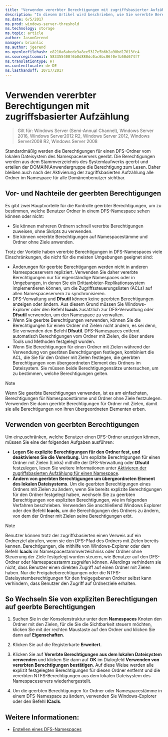 ```yaml
---
title: "Verwenden vererbter Berechtigungen mit zugriffsbasierter Aufzählung"
description: "In diesem Artikel wird beschrieben, wie Sie vererbte Berechtigungen mit zugriffsbasierten Aufzählungen verwenden"
ms.date: 6/5/2017
ms.prod: windows-server-threshold
ms.technology: storage
ms.topic: article
author: JasonGerend
manager: brianlic
ms.author: jgerend
ms.openlocfilehash: e8210a6abede3a8ee5317e5b6b2a90bd17013fc4
ms.sourcegitcommit: 583355400f6b0d880dc0ac6bc06f0efb50d674f7
ms.translationtype: HT
ms.contentlocale: de-DE
ms.lasthandoff: 10/17/2017
---
```

# <a name="using-inherited-permissions-with-access-based-enumeration"></a>Verwenden vererbter Berechtigungen mit zugriffsbasierter Aufzählung

> Gilt für: Windows Server (Semi-Annual Channel), Windows Server 2016, Windows Server2012 R2, Windows Server 2012, Windows Server2008 R2, Windows Server 2008

Standardmäßig werden die Berechtigungen für einen DFS-Ordner vom lokalen Dateisystem des Namespaceservers geerbt. Die Berechtigungen werden aus dem Stammverzeichnis des Systemlaufwerks geerbt und erteilen der DOMAIN\\Anwendergruppe die Berechtigung zum Lesen. Daher bleiben auch nach der Aktivierung der zugriffsbasierten Aufzählung alle Ordner im Namespace für alle Domänenbenutzer sichtbar.

## <a name="advantages-and-limitations-of-inherited-permissions"></a>Vor- und Nachteile der geerbten Berechtigungen

Es gibt zwei Hauptvorteile für die Kontrolle geerbter Berechtigungen, um zu bestimmen, welche Benutzer Ordner in einem DFS-Namespace sehen können oder nicht:

-   Sie können mehreren Ordnern schnell vererbte Berechtigungen zuweisen, ohne Skripts zu verwenden.
-   Sie können vererbte Berechtigungen auf Namespacestämme und Ordner ohne Ziele anwenden.

Trotz der Vorteile haben vererbte Berechtigungen in DFS-Namespaces viele Einschränkungen, die nicht für die meisten Umgebungen geeignet sind:

-   Änderungen für geerbte Berechtigungen werden nicht in anderen Namespaceservern repliziert. Verwenden Sie daher vererbte Berechtigungen nur für eigenständige Namespaces oder in Umgebungen, in denen Sie ein Drittanbieter-Replikationssystem implementieren können, um die Zugriffssteuerungslisten (ACLs) auf allen Namespaceservern zu synchronisieren.
-   DFS-Verwaltung und **Dfsutil** können keine geerbten Berechtigungen anzeigen oder ändern. Aus diesem Grund müssen Sie Windows-Explorer oder den Befehl **Icacls** zusätzlich zur DFS-Verwaltung oder **Dfsutil** verwenden, um den Namespace zu verwalten.
-   Wenn Sie geerbte Berechtigungen verwenden, können Sie die Berechtigungen für einen Ordner mit Zielen nicht ändern, es sei denn, Sie verwenden den Befehl **Dfsutil**. DFS-Namespaces entfernt automatisch Berechtigungen vom Ordner mit Zielen, die über andere Tools und Methoden festgelegt wurden.
-   Wenn Sie Berechtigungen für einen Ordner mit Zielen während der Verwendung von geerbten Berechtigungen festlegen, kombiniert die ACL, die Sie für den Ordner mit Zielen festlegen, die geerbten Berechtigungen vom übergeordneten Element des Ordners im Dateisystem. Sie müssen beide Berechtigungensätze untersuchen, um zu bestimmen, welche Berechtigungen gelten.

> [!NOTE]
> Wenn Sie geerbte Berechtigungen verwenden, ist es am einfachsten, Berechtigungen für Namespacestämme und Ordner ohne Ziele festzulegen. Verwenden Sie dann geerbte Berechtigungen für Ordner mit Zielen, damit sie alle Berechtigungen von ihren übergeordneten Elementen erben.

## <a name="using-inherited-permissions"></a>Verwenden von geerbten Berechtigungen

Um einzuschränken, welche Benutzer einen DFS-Ordner anzeigen können, müssen Sie eine der folgenden Aufgaben ausführen:

-   **Legen Sie explizite Berechtigungen für den Ordner fest, und deaktivieren Sie die Vererbung.** Um explizite Berechtigungen für einen Ordner mit Zielen (Links) mithilfe der DFS-Verwaltung oder **Dfsutil** festzulegen, lesen Sie weitere Informationen unter [Aktivieren der zugriffsbasierten Aufzählung für einen Namespace](enable-access-based-enumeration-on-a-namespace.md).
-   **Ändern von geerbten Berechtigungen um übergeordneten Element des lokalen Dateisystems**. Um die geerbten Berechtigungen eines Ordners mit Zielen zu ändern, wenn Sie bereits explizite Berechtigungen für den Ordner festgelegt haben, wechseln Sie zu geerbten Berechtigungen von expliziten Berechtigungen, wie im folgenden Verfahren beschrieben. Verwenden Sie anschließend Windows Explorer oder den Befehl **Icacls**, um die Berechtigungen des Ordners zu ändern, von dem der Ordner mit Zielen seine Berechtigungen erbt.

> [!NOTE]
> Benutzer können trotz der zugriffsbasierten einen Verweis auf ein Ordnerziel abrufen, wenn sie den DFS-Pfad des Ordners mit Zielen bereits kennen. Berechtigungen, die mithilfe von Windows-Explorer oder dem Befehl **Icacls** im Namespacestammverzeichniss oder Ordner ohne Steuerung der Ziele festgelegt wurden steuern, wie Benutzer auf den DFS-Ordner oder Namespacestamm zugreifen können. Allerdings verhindern sie nicht, dass Benutzer einen direkten Zugriff auf einen Ordner mit Zielen haben. Nur die Freigabeberechtigungen oder die NTFS-Dateisystemberechtigungen für den freigegebenen Ordner selbst kann verhindern, dass Benutzer den Zugriff auf Ordnerziele erhalten.

## <a name="to-switch-from-explicit-permissions-to-inherited-permissions"></a>So Wechseln Sie von expliziten Berechtigungen auf geerbte Berechtigungen

1.  Suchen Sie in der Konsolenstruktur unter dem **Namespaces** Knoten den Ordner mit den Zielen, für die Sie die Sichtbarkeit steuern möchten, klicken Sie mit der rechten Maustaste auf den Ordner und klicken Sie dann auf **Eigenschaften**.

2.  Klicken Sie auf die Registerkarte **Erweitert**.

3.  Klicken Sie auf **Vererbte Berechtigungen aus dem lokalen Dateisystem verwenden** und klicken Sie dann auf **OK** im Dialogfeld **Verwenden von vererbten Berechtigungen bestätigen**. Auf diese Weise werden alle explizit festgelegten Berechtigungen für diesen Ordner entfernt und die vererbten NTFS-Berechtigungen aus dem lokalen Dateisystem des Namespaceservers wiederhergestellt.

4.  Um die geerbten Berechtigungen für Ordner oder Namespacestämme in einem DFS-Namespace zu ändern, verwenden Sie Windows-Explorer oder den Befehl **ICacls**.

## <a name="see-also"></a>Weitere Informationen:

-   [Erstellen eines DFS-Namespaces](create-a-dfs-namespace.md)